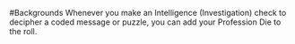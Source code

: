 #Backgrounds
Whenever you make an Intelligence (Investigation) check to decipher a coded message or puzzle, you can add your Profession Die to the roll.